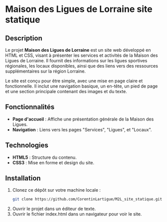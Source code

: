 # Maison des Ligues de Lorraine site statique

## Description

Le projet **Maison des Ligues de Lorraine** est un site web développé en HTML et CSS, visant à présenter les services et activités de la Maison des Ligues de Lorraine. Il fournit des informations sur les ligues sportives régionales, les locaux disponibles, ainsi que des liens vers des ressources supplémentaires sur la région Lorraine.

Le site est conçu pour être simple, avec une mise en page claire et fonctionnelle. Il inclut une navigation basique, un en-tête, un pied de page et une section principale contenant des images et du texte.

## Fonctionnalités

- **Page d'accueil** : Affiche une présentation générale de la Maison des Ligues.
- **Navigation** : Liens vers les pages "Services", "Ligues", et "Locaux".

## Technologies

- **HTML5** : Structure du contenu.
- **CSS3** : Mise en forme et design du site.
  
## Installation

1. Clonez ce dépôt sur votre machine locale :
   ```bash
   git clone https://github.com/CorentinLartigue/M2L_site_statique.git

2. Ouvrir le projet dans un éditeur de texte.
3. Ouvrir le fichier index.html dans un navigateur pour voir le site.
